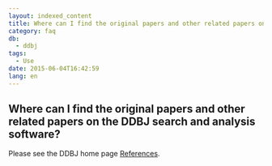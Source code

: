 ```yaml
---
layout: indexed_content
title: Where can I find the original papers and other related papers on the DDBJ search and analysis software?
category: faq
db:
  - ddbj
tags: 
  - Use
date: 2015-06-04T16:42:59
lang: en
---
```


## Where can I find the original papers and other related papers on the DDBJ search and analysis software?

Please see the DDBJ home page <a href="/services/references-e.html">References</a>.
